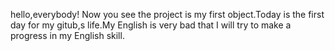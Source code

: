 hello,everybody!
Now you see the project is my first object.Today is the first day for my gitub,s life.My English is very bad that I will try to make a 
progress in my English skill.

